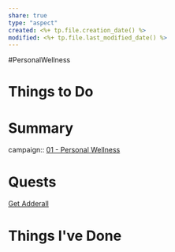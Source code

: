 ```yaml
---
share: true
type: "aspect"
created: <%+ tp.file.creation_date() %> 
modified: <%+ tp.file.last_modified_date() %>
---
```

 #PersonalWellness 
# Things to Do

# Summary
campaign:: [01 - Personal Wellness](./01%20-%20Personal%20Wellness.md)

# Quests
[Get Adderall](./Get%20Adderall.md)

# Things I've Done


